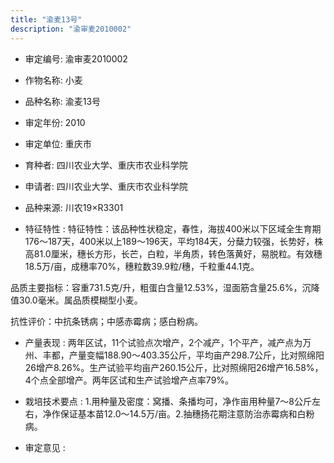 ```yaml
---
title: "渝麦13号"
description: "渝审麦2010002"
---
```

* 审定编号:  渝审麦2010002

*  作物名称:  小麦

*  品种名称:  渝麦13号

*  审定年份:  2010

*  审定单位:  重庆市

* 育种者:  四川农业大学、重庆市农业科学院

*  申请者:  四川农业大学、重庆市农业科学院

*  品种来源:  川农19×R3301

*  特征特性 : 
特征特性：该品种性状稳定，春性，海拔400米以下区域全生育期176～187天，400米以上189～196天，平均184天，分蘖力较强，长势好，株高81.0厘米，穗长方形，长芒，白粒，半角质，转色落黄好，易脱粒。有效穗18.5万/亩，成穗率70%，穗粒数39.9粒/穗，千粒重44.1克。
品质主要指标：容重731.5克/升，粗蛋白含量12.53%，湿面筋含量25.6%，沉降值30.0毫米。属品质模糊型小麦。
抗性评价：中抗条锈病；中感赤霉病；感白粉病。

 
*  产量表现 : 
两年区试，11个试验点次增产，2个减产，1个平产，减产点为万州、丰都，产量变幅188.90～403.35公斤，平均亩产298.7公斤，比对照绵阳26增产8.26%。生产试验平均亩产260.15公斤，比对照绵阳26增产16.58%，4个点全部增产。两年区试和生产试验增产点率79%。

*  栽培技术要点 : 
1.用种量及密度：窝播、条播均可，净作亩用种量7～8公斤左右，净作保证基本苗12.0～14.5万/亩。2.抽穗扬花期注意防治赤霉病和白粉病。

*  审定意见 : 

